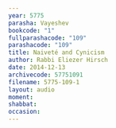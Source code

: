 ```yaml
---
year: 5775
parasha: Vayeshev
bookcode: "1"
fullparashacode: "109"
parashacode: "109"
title: Naiveté and Cynicism
author: Rabbi Eliezer Hirsch
date: 2014-12-13
archivecode: 57751091
filename: 5775-109-1
layout: audio
moment: 
shabbat: 
occasion: 
---
```

